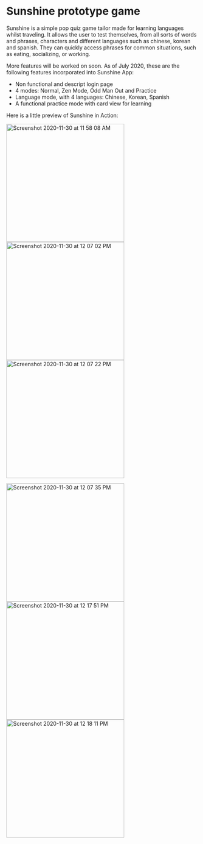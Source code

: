 #  Sunshine prototype game

Sunshine is a simple pop quiz game tailor made for learning languages whilst traveling. It allows the user to test themselves, from all sorts of words and phrases, characters and different languages such as chinese, korean and spanish. They can quickly access phrases for common situations, such as eating, socializing, or working.

More features will be worked on soon. As of July 2020, these are the following features incorporated into Sunshine App:
* Non functional and descript login page
* 4 modes: Normal, Zen Mode, Odd Man Out and Practice
* Language mode, with 4 languages: Chinese, Korean, Spanish
* A functional practice mode with card view for learning


Here is a little preview of Sunshine in Action:

<img width="310" alt="Screenshot 2020-11-30 at 11 58 08 AM" src="https://user-images.githubusercontent.com/57174326/100567417-5e99fa80-3303-11eb-8ea1-884fba48a1fc.png"> <img width="310" alt="Screenshot 2020-11-30 at 12 07 02 PM" src="https://user-images.githubusercontent.com/57174326/100568158-5a6edc80-3305-11eb-9778-ec46166971e0.png"> <img width="310" alt="Screenshot 2020-11-30 at 12 07 22 PM" src="https://user-images.githubusercontent.com/57174326/100568188-74102400-3305-11eb-9be7-5b6f08e2a468.png"> <br />

<img width="310" alt="Screenshot 2020-11-30 at 12 07 35 PM" src="https://user-images.githubusercontent.com/57174326/100568218-92761f80-3305-11eb-8286-94e1e29cf99f.png"> <img width="310" alt="Screenshot 2020-11-30 at 12 17 51 PM" src="https://user-images.githubusercontent.com/57174326/100568517-64450f80-3306-11eb-8ee0-3c913c4773d3.png"> <img width="310" alt="Screenshot 2020-11-30 at 12 18 11 PM" src="https://user-images.githubusercontent.com/57174326/100568569-8343a180-3306-11eb-89e9-d0772ba7a6af.png">








